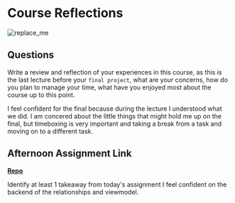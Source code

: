 # Course Reflections

![replace_me](https://codeworks.blob.core.windows.net/public/assets/img/illustrations/placeholder.svg)

## Questions

Write a review and reflection of your experiences in this course, as this is the last lecture before your `final project`, what are your concerns, how do you plan to manage your time, what have you enjoyed most about the course up to this point.

I feel confident for the final because during the lecture I understood what we did. I am concered about the little things that might hold me up on the final, but timeboxing is very important and taking a break from a task and moving on to a different task.

## Afternoon Assignment Link

**[Repo](https://github.com/katie-mccauley/<ASSIGNMENT_REPO>)**

Identify at least 1 takeaway from today's assignment
I feel confident on the backend of the relationships and viewmodel. 
